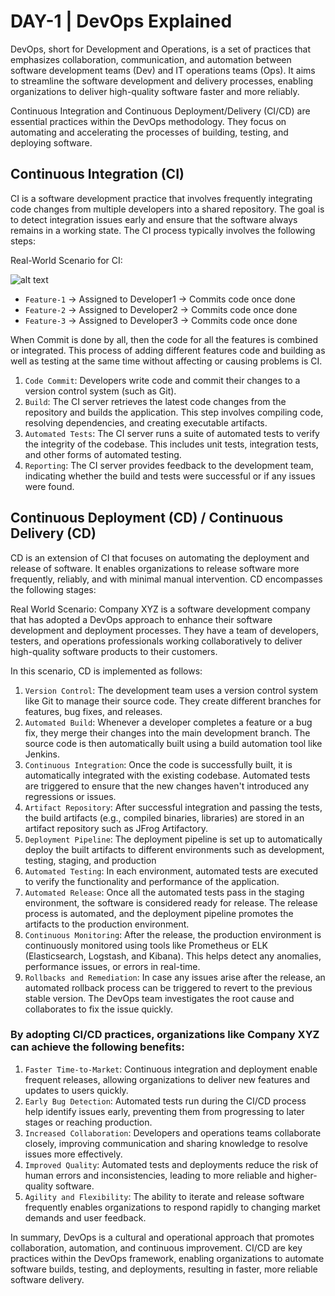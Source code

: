 # DAY-1 | DevOps Explained

DevOps, short for Development and Operations, is a set of practices that emphasizes collaboration, communication, and automation between software development teams (Dev) and IT operations teams (Ops). It aims to streamline the software development and delivery processes, enabling organizations to deliver high-quality software faster and more reliably.

Continuous Integration and Continuous Deployment/Delivery (CI/CD) are essential practices within the DevOps methodology. They focus on automating and accelerating the processes of building, testing, and deploying software.

## Continuous Integration (CI)

CI is a software development practice that involves frequently integrating code changes from multiple developers into a shared repository. The goal is to detect integration issues early and ensure that the software always remains in a working state. The CI process typically involves the following steps:

Real-World Scenario for CI:

![alt text](https://github.com/jaiswaladi246/30-Days-Of-DevOps/blob/main/Images/1.png?raw=true)
- `Feature-1` → Assigned to Developer1 → Commits code once done
- `Feature-2` → Assigned to Developer2 → Commits code once done
- `Feature-3` → Assigned to Developer3 → Commits code once done

When Commit is done by all, then the code for all the features is combined or integrated. This process of adding different features code and building as well as testing at the same time without affecting or causing problems is CI.

1. `Code Commit`: Developers write code and commit their changes to a version control system (such as Git).
2. `Build`: The CI server retrieves the latest code changes from the repository and builds the application. This step involves compiling code, resolving dependencies, and creating executable artifacts.
3. `Automated Tests`: The CI server runs a suite of automated tests to verify the integrity of the codebase. This includes unit tests, integration tests, and other forms of automated testing.
4. `Reporting`: The CI server provides feedback to the development team, indicating whether the build and tests were successful or if any issues were found.

## Continuous Deployment (CD) / Continuous Delivery (CD)

CD is an extension of CI that focuses on automating the deployment and release of software. It enables organizations to release software more frequently, reliably, and with minimal manual intervention. CD encompasses the following stages:

Real World Scenario:
Company XYZ is a software development company that has adopted a DevOps approach to enhance their software development and deployment processes. They have a team of developers, testers, and operations professionals working collaboratively to deliver high-quality software products to their customers.

In this scenario, CD is implemented as follows:

1. `Version Control`: The development team uses a version control system like Git to manage their source code. They create different branches for features, bug fixes, and releases.
2. `Automated Build`: Whenever a developer completes a feature or a bug fix, they merge their changes into the main development branch. The source code is then automatically built using a build automation tool like Jenkins.
3. `Continuous Integration`: Once the code is successfully built, it is automatically integrated with the existing codebase. Automated tests are triggered to ensure that the new changes haven't introduced any regressions or issues.
4. `Artifact Repository`: After successful integration and passing the tests, the build artifacts (e.g., compiled binaries, libraries) are stored in an artifact repository such as JFrog Artifactory.
5. `Deployment Pipeline`: The deployment pipeline is set up to automatically deploy the built artifacts to different environments such as development, testing, staging, and production
6. `Automated Testing`: In each environment, automated tests are executed to verify the functionality and performance of the application.
7. `Automated Release`: Once all the automated tests pass in the staging environment, the software is considered ready for release. The release process is automated, and the deployment pipeline promotes the artifacts to the production environment.
8. `Continuous Monitoring`: After the release, the production environment is continuously monitored using tools like Prometheus or ELK (Elasticsearch, Logstash, and Kibana). This helps detect any anomalies, performance issues, or errors in real-time.
9. `Rollbacks and Remediation`: In case any issues arise after the release, an automated rollback process can be triggered to revert to the previous stable version. The DevOps team investigates the root cause and collaborates to fix the issue quickly.


### By adopting CI/CD practices, organizations like Company XYZ can achieve the following benefits: ###

1. `Faster Time-to-Market`: Continuous integration and deployment enable frequent releases, allowing organizations to deliver new features and updates to users quickly.
2. `Early Bug Detection`: Automated tests run during the CI/CD process help identify issues early, preventing them from progressing to later stages or reaching production.
3. `Increased Collaboration`: Developers and operations teams collaborate closely, improving communication and sharing knowledge to resolve issues more effectively.
4. `Improved Quality`: Automated tests and deployments reduce the risk of human errors and inconsistencies, leading to more reliable and higher-quality software.
5. `Agility and Flexibility`: The ability to iterate and release software frequently enables organizations to respond rapidly to changing market demands and user feedback.

In summary, DevOps is a cultural and operational approach that promotes collaboration, automation, and continuous improvement. CI/CD are key practices within the DevOps framework, enabling organizations to automate software builds, testing, and deployments, resulting in faster, more reliable software delivery.
